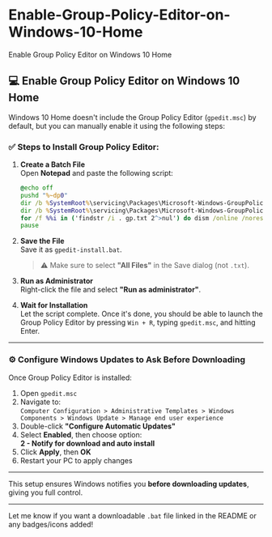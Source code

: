# Enable-Group-Policy-Editor-on-Windows-10-Home
Enable Group Policy Editor on Windows 10 Home

## 💻 Enable Group Policy Editor on Windows 10 Home

Windows 10 Home doesn't include the Group Policy Editor (`gpedit.msc`) by default, but you can manually enable it using the following steps:

### ✅ Steps to Install Group Policy Editor:

1. **Create a Batch File**  
   Open **Notepad** and paste the following script:

   ```bat
   @echo off
   pushd "%~dp0"
   dir /b %SystemRoot%\servicing\Packages\Microsoft-Windows-GroupPolicy-ClientExtensions-Package~3*.mum >gp.txt
   dir /b %SystemRoot%\servicing\Packages\Microsoft-Windows-GroupPolicy-ClientTools-Package~3*.mum >>gp.txt
   for /f %%i in ('findstr /i . gp.txt 2^>nul') do dism /online /norestart /add-package:"%SystemRoot%\servicing\Packages\%%i"
   pause
   ```

2. **Save the File**  
   Save it as `gpedit-install.bat`.  
   > ⚠️ Make sure to select **"All Files"** in the Save dialog (not `.txt`).

3. **Run as Administrator**  
   Right-click the file and select **"Run as administrator"**.

4. **Wait for Installation**  
   Let the script complete. Once it's done, you should be able to launch the Group Policy Editor by pressing `Win + R`, typing `gpedit.msc`, and hitting Enter.

---

### ⚙️ Configure Windows Updates to Ask Before Downloading

Once Group Policy Editor is installed:

1. Open `gpedit.msc`
2. Navigate to:  
   `Computer Configuration > Administrative Templates > Windows Components > Windows Update > Manage end user experience`
3. Double-click **"Configure Automatic Updates"**
4. Select **Enabled**, then choose option:  
   **2 - Notify for download and auto install**
5. Click **Apply**, then **OK**
6. Restart your PC to apply changes

---

This setup ensures Windows notifies you **before downloading updates**, giving you full control.

---

Let me know if you want a downloadable `.bat` file linked in the README or any badges/icons added!
